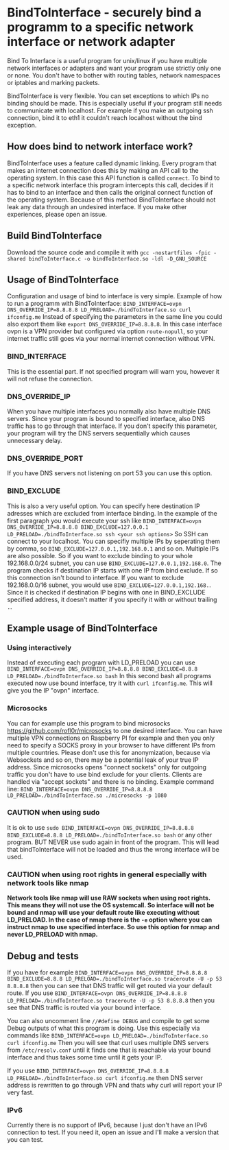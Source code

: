 # BindToInterface - securely bind a programm to a specific network interface or network adapter

Bind To Interface is a useful program for unix/linux if you have multiple network interfaces or adapters and want your program use strictly only one or none. You don't
have to bother with routing tables, network namespaces or iptables and marking packets.

BindToInterface is very flexible. You can set exceptions to which IPs no binding should be made. This is especially useful if your program still needs 
to communicate with localhost. For example if you make an outgoing ssh connection, bind it to eth1 it couldn't reach localhost without the bind exception.

## How does bind to network interface work?

BindToInterface uses a feature called dynamic linking. Every program that makes an internet connection does this by making an API call to the operating system. In this case this API function is called `connect`.
To bind to a specific network interface this program intercepts this call, decides if it has to bind to an interface and then calls the original connect function of the operating system. 
Because of this method BindToInterface should not leak any data through an undesired interface. If you make other experiences, please open an issue. 

## Build BindToInterface

Download the source code and compile it with `gcc -nostartfiles -fpic -shared bindToInterface.c -o bindToInterface.so -ldl -D_GNU_SOURCE`

## Usage of BindToInterface

Configuration and usage of bind to interface is very simple. Example of how to run a programm with BindToInterface: `BIND_INTERFACE=ovpn DNS_OVERRIDE_IP=8.8.8.8 LD_PRELOAD=./bindToInterface.so curl ifconfig.me`
Instead of specifying the parameters in the same line you could also export them like `export DNS_OVERRIDE_IP=8.8.8.8`. In this case interface ovpn is a VPN provider but configured via option `route-nopull`, 
so your internet traffic still goes via your normal internet connection without VPN.

### BIND_INTERFACE

This is the essential part. If not specified program will warn you, however it will not refuse the connection. 

### DNS_OVERRIDE_IP

When you have multiple interfaces you normally also have multiple DNS servers. Since your program is bound to specified interface, also DNS traffic has to go through that interface. 
If you don't specify this parameter, your program will try the DNS servers sequentially which causes unnecessary delay.

### DNS_OVERRIDE_PORT

If you have DNS servers not listening on port 53 you can use this option. 

### BIND_EXCLUDE

This is also a very useful option. You can specify here destination IP adresses which are excluded from interface binding. In the example of the first paragraph you would execute your ssh like
`BIND_INTERFACE=ovpn DNS_OVERRIDE_IP=8.8.8.8 BIND_EXCLUDE=127.0.0.1 LD_PRELOAD=./bindToInterface.so ssh <your ssh options>` So SSH can connect to your localhost.
You can specifiy multiple IPs by seperating them by comma, so `BIND_EXCLUDE=127.0.0.1,192.168.0.1` and so on. Multiple IPs are also possible. So if you want to exclude binding to your whole 192.168.0.0/24 
subnet, you can use `BIND_EXCLUDE=127.0.0.1,192.168.0`. The program checks if destination IP starts with one IP from bind exclude. If so this connection isn't bound to interface. If you want to exclude 192.168.0.0/16
subnet, you would use `BIND_EXCLUDE=127.0.0.1,192.168.`. Since it is checked if destination IP begins with one in BIND_EXCLUDE specified address, it doesn't matter if you specify it with or without trailing `.`.

## Example usage of BindToInterface

### Using interactively

Instead of executing each program with LD_PRELOAD you can use `BIND_INTERFACE=ovpn DNS_OVERRIDE_IP=8.8.8.8 BIND_EXCLUDE=8.8.8 LD_PRELOAD=./bindToInterface.so bash`
In this second bash all programs executed now use bound interface, try it with `curl ifconfig.me`. This will give you the IP "ovpn" interface.

### Microsocks

You can for example use this program to bind microsocks https://github.com/rofl0r/microsocks to one desired interface. You can have multiple VPN connections on Raspberry PI for example and then you only need
to specify a SOCKS proxy in your browser to have different IPs from multiple countries. Please don't use this for anonymization, because via Websockets and so on, there may be a potential leak of your
true IP address. Since microsocks opens "connect sockets" only for outgoing traffic you don't have to use bind exclude for your clients. Clients are handled via "accept sockets" and there is no binding.
Example command line: `BIND_INTERFACE=ovpn DNS_OVERRIDE_IP=8.8.8.8 LD_PRELOAD=./bindToInterface.so ./microsocks -p 1080`

### CAUTION when using sudo

It is ok to use `sudo BIND_INTERFACE=ovpn DNS_OVERRIDE_IP=8.8.8.8 BIND_EXCLUDE=8.8.8 LD_PRELOAD=./bindToInterface.so bash` or any other program. BUT NEVER use sudo again in front of the program. This will lead that bindToInterface will not be loaded and thus the wrong interface will be used.

### CAUTION when using root rights in general especially with network tools like nmap 
**Network tools like nmap will use RAW sockets when using root rights. This means they will not use the OS systemcall. So interface will not be bound and nmap will use your default route like executing without LD_PRELOAD. In the case of nmap there is the `-e` option where you can instruct nmap to use specified interface. So use this option for nmap and never LD_PRELOAD with nmap.**


## Debug and tests

If you have for example `BIND_INTERFACE=ovpn DNS_OVERRIDE_IP=8.8.8.8 BIND_EXCLUDE=8.8.8 LD_PRELOAD=./bindToInterface.so traceroute -U -p 53 8.8.8.8` then you can see that DNS traffic will
get routed via your default route.
If you use `BIND_INTERFACE=ovpn DNS_OVERRIDE_IP=8.8.8.8 LD_PRELOAD=./bindToInterface.so traceroute -U -p 53 8.8.8.8` then you see that DNS traffic is routed via your bound interface.

You can also uncomment line `//#define DEBUG` and compile to get some Debug outputs of what this program is doing. Use this especially via commands like 
`BIND_INTERFACE=ovpn LD_PRELOAD=./bindToInterface.so curl ifconfig.me` 
Then you will see that curl uses multiple DNS servers from `/etc/resolv.conf` until it finds one that is reachable via your bound interface and thus takes some time until it gets your IP.

If you use `BIND_INTERFACE=ovpn DNS_OVERRIDE_IP=8.8.8.8 LD_PRELOAD=./bindToInterface.so curl ifconfig.me` then DNS server address is rewritten to go through VPN and thats why curl will report your IP very fast.

### IPv6

Currently there is no support of IPv6, because I just don't have an IPv6 connection to test. If you need it, open an issue and I'll make a version that you can test.
